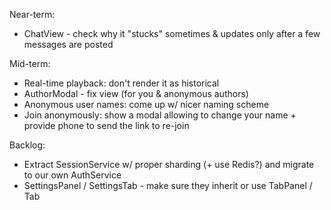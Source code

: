 Near-term:
- ChatView - check why it "stucks" sometimes & updates only after a few messages are posted

Mid-term:
- Real-time playback: don't render it as historical
- AuthorModal - fix view (for you & anonymous authors)
- Anonymous user names: come up w/ nicer naming scheme
- Join anonymously: show a modal allowing to change your name + provide phone to send the link to re-join 

Backlog:
- Extract SessionService w/ proper sharding (+ use Redis?) and migrate to our own AuthService
- SettingsPanel / SettingsTab - make sure they inherit or use TabPanel / Tab
